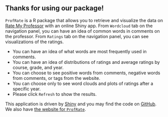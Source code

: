 ## Thanks for using our package!

`ProfRate` is a R package that allows you to retrieve and visualize the data on [Rate My Professor](https://www.ratemyprofessors.com/) with an online Shiny app.
From `Wordcloud` tab on the navigation panel,
you can have an idea of common words in comments on the professor. From `Ratings` tab on the navigation panel, you can see visualizations of the ratings.

- You can have an idea of what words are most frequently used in comments.
- You can have an idea of distributions of ratings and average ratings by course, grade, and year.
- You can choose to see positive words from comments,
negative words from comments,
or tags from the website.
- You can choose only to see word clouds and plots of ratings after a specific year.
- Please click `Refresh` to show the results.

This application is driven by [Shiny](https://shiny.rstudio.com/) and you may find the code on [GitHub](https://github.com/m-fili/ProfRate). We also have [the website for `ProfRate`](https://m-fili.github.io/ProfRate/).

